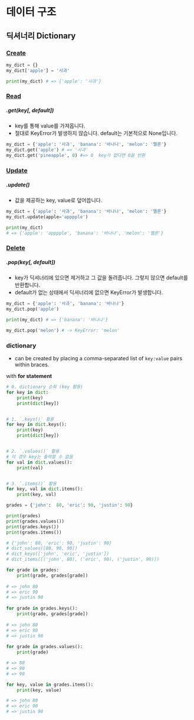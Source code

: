 # 데이터 구조

## 딕셔너리 Dictionary

### <u>Create</u>

```python
my_dict = {}
my_dict['apple'] = '사과'

print(my_dict) # => {'apple': '사과'}
```



### <u>Read</u>

##### .get(key[, default])

- key를 통해 value를 가져옵니다.
- 절대로 KeyError가 발생하지 않습니다. default는 기본적으로 None입니다.

```python
my_dict = {'apple': '사과', 'banana': '바나나', 'melon': '멜론'}
my_dict.get('apple') # => '사과'
my_dict.get('pineapple', 0) #=> 0  key가 없다면 0을 반환
```



### <u>Update</u>

##### .update()

- 값을 제공하는 key, value로 덮어씁니다.

```python
my_dict = {'apple': '사과', 'banana': '바나나', 'melon': '멜론'}
my_dict.update(apple='apppple')

print(my_dict) 
# => {'apple': 'apppple', 'banana': '바나나', 'melon': '멜론'}
```



### <u>Delete</u>

##### .pop(key[, default])

- key가 딕셔너리에 있으면 제거하고 그 값을 돌려줍니다. 그렇지 않으면 default를 반환합니다.
- default가 없는 상태에서 딕셔너리에 없으면 KeyError가 발생합니다.

```python
my_dict = {'apple': '사과', 'banana': '바나나'}
my_dict.pop('apple')

print(my_dict) # => {'banana': '바나나'}

my_dict.pop('melon') # -> KeyError: 'melon'
```



### dictionary 

- can be created by placing a comma-separated list of `key:value` pairs within braces.



with **for statement**

```python
# 0. dictionary 순회 (key 활용)
for key in dict:
    print(key)
    print(dict[key])


# 1. `.keys()` 활용
for key in dict.keys():
    print(key)
    print(dict[key])


# 2. `.values()` 활용
# 이 경우 key는 출력할 수 없음
for val in dict.values():
    print(val)


# 3. `.items()` 활용
for key, val in dict.items():
    print(key, val)
```

```python
grades = {'john':  80, 'eric': 90, 'justin': 90}

print(grades)
print(grades.values())
print(grades.keys())
print(grades.items())

# {'john': 80, 'eric': 90, 'justin': 90}
# dict_values([80, 90, 90])
# dict_keys(['john', 'eric', 'justin'])
# dict_items([('john', 80), ('eric', 90), ('justin', 90)])

for grade in grades:
    print(grade, grades[grade])
    
# => john 80
# => eric 90
# => justin 90
    
for grade in grades.keys():
    print(grade, grades[grade])
    
# => john 80
# => eric 90
# => justin 90
    
for grade in grades.values():
    print(grade)

# => 80
# => 90
# => 90

for key, value in grades.items():
    print(key, value)

# => john 80
# => eric 90
# => justin 90
```




